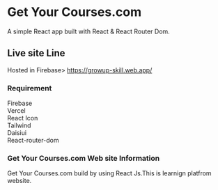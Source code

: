 # Get Your Courses.com
A simple React app built with React & React Router Dom.



## Live site Line
Hosted in Firebase> https://growup-skill.web.app/



### Requirement
Firebase <br />
Vercel<br />
React Icon<br />
Tailwind<br />
Daisiui<br />
React-router-dom<br />


### Get Your Courses.com Web site Information
Get Your Courses.com build  by using React Js.This is learnign platfrom website.











